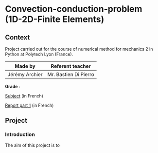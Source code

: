 # Convection-conduction-problem (1D-2D-Finite Elements)
## Context
Project carried out for the course of numerical method for mechanics 2 in Python at Polytech Lyon (France).

| Made by | Referent teacher | 
| ------------- |:-------------:|
| Jérémy Archier | Mr. Bastien Di Pierro |

**Grade** : 

[Subject](Report/EnoncéTP_2020.pdf) (in French)

[Report part 1]() (in French)


## Project
### Introduction
The aim of this project is to
